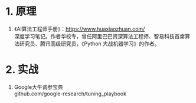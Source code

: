 # 1. 原理
1. 《AI算法工程师手册》：https://www.huaxiaozhuan.com/   
    深度学习笔记。作者华校专，曾任阿里巴巴资深算法工程师、智易科技首席算法研究员、腾讯高级研究员，《Python 大战机器学习》的作者。
    
# 2. 实战
1. Google大牛调参宝典      
   github.com/google-research/tuning_playbook